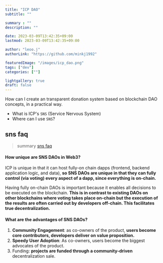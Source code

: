 ```yaml
---
title: "ICP DAO"
subtitle: ""

summary : ""
description: ""

date: 2023-03-09T13:42:35+09:00
lastmod: 2023-03-09T13:42:35+09:00

author: "leoo.j"
authorLink: "https://github.com/minkj1992"

featuredImage: "/images/icp_dao.png"
tags: ["dev"]
categories: [""]

lightgallery: true
draft: false
---
```


How can I create an transparent donation system based on blockchain DAO concepts, in a practical way.
<!--more-->


- What is ICP's `SNS` (Service Nervous System) 
- Where can I use `SNS`?


## sns faq
> summary [sns faq](https://internetcomputer.org/sns/faq)

#### How unique are SNS DAOs in Web3?

ICP is unique in that it can host fully-on chain dapps (frontend, backend application logic, and data), **so SNS DAOs are unique in that they can fully control (via voting) every aspect of a dapp, since everything is on-chain.**

Having fully on-chain DAOs is important because it enables all decisions to be executed on the blockchain. **This is in contrast to existing DAOs on other blockchains where voting takes place on-chain but the execution of the results are often carried out by developers off-chain. This facilitates true decentralization.**

#### What are the advantages of SNS DAOs?

1. **Community Engagement**: as co-owners of the product, **users become core contributors, developers deliver on value proposition.**
2. **Speedy User Adoption**: As co-owners, users become the biggest advocates of the product.
3. Funding: **projects are funded through a community-driven** decentralization sale.
